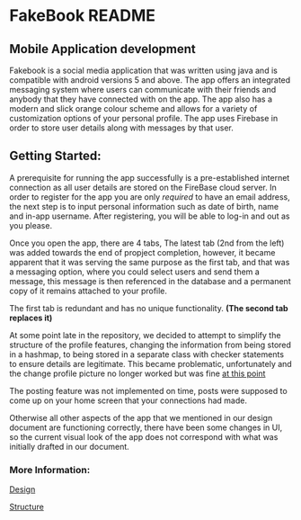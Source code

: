 # FakeBook README 
## Mobile Application development

Fakebook is a social media application that was written using java and is compatible with android versions 5 and above. The app offers an integrated messaging system where users can communicate with their friends and anybody that they have connected with on the app. The app also has a modern and slick orange colour scheme and allows for a variety of customization options of your personal profile.
The app uses Firebase in order to store user details along with messages by that user.

## Getting Started:

A prerequisite for running the app successfully is a pre-established internet connection as all user details are stored on the FireBase cloud server. 
In order to register for the app you are only _required_ to have an email address, the next step is to input personal information such as date of birth, name and in-app username. After registering, you will be able to log-in and out as you please. 

Once you open the app, there are 4 tabs, The latest tab (2nd from the left) was added towards the end of propject completion, however, it became apparent that it was serving the same purpose as the first tab, and that was a messaging option, where you could select users and send them a message, this message is then referenced in the database and a permanent copy of it remains attached to your profile.

The first tab is redundant and has no unique functionality. __(The second tab replaces it)__

At some point late in the repository, we decided to attempt to simplify the structure of the profile features, changing the information from being stored in a hashmap, to being stored in a separate class with checker statements to ensure details are legitimate. This became problematic, unfortunately and the change profile picture no longer worked but was fine  [at this point](https://github.com/JamesBrosnan1903/FakebookOne/commit/ac46b06d180fac45a3262f9352da17f566b33667) 

The posting feature was not implemented on time, posts were supposed to come up on your home screen that your connections had made.

Otherwise all other aspects of the app that we mentioned in our design document are functioning correctly, there have been some changes in UI, so the current visual look of the app does not correspond with what was initially drafted in our document.


### More Information:
[Design](https://github.com/JamesBrosnan1903/FakebookOne/blob/master/design.md)


[Structure](https://github.com/JamesBrosnan1903/FakebookOne/blob/master/structure.md)
